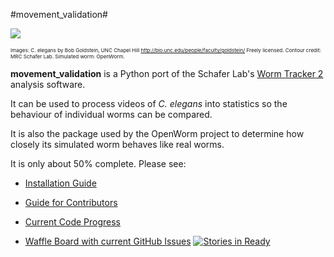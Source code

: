 #movement_validation#

![](https://github.com/openworm/movement_validation/blob/master/documentation/images/Test%20process.png?raw=true)

<sub><sup><sup>Images: C. elegans by Bob Goldstein, UNC Chapel Hill http://bio.unc.edu/people/faculty/goldstein/  Freely licensed. Contour credit: MRC Schafer Lab.  Simulated worm: OpenWorm.</sup></sup></sup>

**movement_validation** is a Python port of the Schafer Lab's [Worm Tracker 2](http://www.mrc-lmb.cam.ac.uk/wormtracker/index.php?action=analysis) analysis software.

It can be used to process videos of *C. elegans* into statistics so the behaviour of individual worms can be compared.

It is also the package used by the OpenWorm project to determine how closely its simulated worm behaves like real worms.

It is only about 50% complete.  Please see:

- [Installation Guide](https://github.com/openworm/movement_validation/blob/master/INSTALL.md)

- [Guide for Contributors](https://github.com/openworm/movement_validation/blob/master/documentation/Guide%20for%20contributors.md)

- [Current Code Progress](https://github.com/openworm/movement_validation/blob/master/documentation/Code%20Progress.pdf)

- [Waffle Board with current GitHub Issues](https://waffle.io/openworm/movement_validation)   [![Stories in Ready](https://badge.waffle.io/openworm/movement_validation.png?label=ready&title=Ready)](https://waffle.io/openworm/movement_validation)
